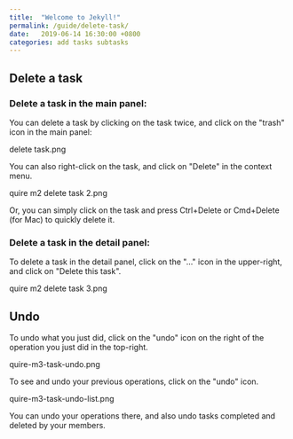 ```yaml
---
title:  "Welcome to Jekyll!"
permalink: /guide/delete-task/
date:   2019-06-14 16:30:00 +0800
categories: add tasks subtasks
---
```

## Delete a task

### Delete a task in the main panel:

You can delete a task by clicking on the task twice, and click on the "trash" icon in the main panel:

delete task.png

You can also right-click on the task, and click on "Delete" in the context menu.

quire m2 delete task 2.png

Or, you can simply click on the task and press Ctrl+Delete or Cmd+Delete (for Mac) to quickly delete it.


### Delete a task in the detail panel:

To delete a task in the detail panel, click on the "..." icon in the upper-right, and click on "Delete this task".

quire m2 delete task 3.png


## Undo

To undo what you just did, click on the "undo" icon on the right of the operation you just did in the top-right.

quire-m3-task-undo.png

To see and undo your previous operations, click on the "undo" icon.

quire-m3-task-undo-list.png

You can undo your operations there, and also undo tasks completed and deleted by your members.